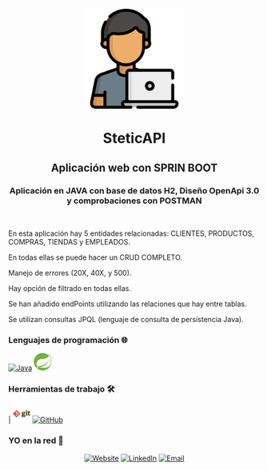 <p align="center">
 <img width="200px" src="https://github.com/SPHYdebugger/SPHYdebugger/blob/main/programador.png">
<h1 align="center"> SteticAPI</h1>
<h2 align="center"> Aplicación web con SPRIN BOOT</h2>
<h3 align="center">Aplicación en JAVA con base de datos H2, Diseño OpenApi 3.0 y comprobaciones con POSTMAN</h3>
</p>
<br>
<p>
En esta aplicación hay 5 entidades relacionadas: CLIENTES, PRODUCTOS, COMPRAS, TIENDAS y EMPLEADOS.
</p>
<p>
  En todas ellas se puede hacer un CRUD COMPLETO.
</p>
<p>
  Manejo de errores (20X, 40X, y 500).
</p>
<p>
  Hay opción de filtrado en todas ellas.
</p>
<p>
  Se han añadido endPoints utilizando las relaciones que hay entre tablas.
</p>
<p>
  Se utilizan consultas JPQL (lenguaje de consulta de persistencia Java).
</p>

### Lenguajes de programación 🌐

 [<img src="https://github.com/SPHYdebugger/SPHYdebugger/assets/125799476/5fbf199d-8840-450b-aa8a-d9f215eeb373" alt="Java" width="35">](https://www.java.com/)  [<img src="https://github.com/SPHYdebugger/SPHYdebugger/blob/main/spring-2.svg" width="35">](https://spring.io/)



### Herramientas de trabajo 🛠️

| [<img src="https://raw.githubusercontent.com/github/explore/80688e429a7d4ef2fca1e82350fe8e3517d3494d/topics/git/git.png" alt="Git" width="35">](https://git-scm.com/)  [<img src="https://github.githubassets.com/images/modules/logos_page/GitHub-Mark.png" alt="GitHub" width="35">](https://github.com/) 


### YO en la red 👤		

<p align="center">
<a href="#" target="blank"><img alt="Website" src="https://img.shields.io/badge/Website-En desarrollo-blue?style=flat&logo=google-chrome"></a>
<a href="https://www.linkedin.com/in/santiagoperezhernandez/" target="blank"><img alt="LinkedIn" src="https://img.shields.io/badge/LinkedIn-SPHY-blue?style=flat&logo=linkedin"></a>
<a href="mailto:yourEmail@gmail.com"><img alt="Email" src="https://img.shields.io/badge/Email-sphy.debugger@gmail.com-blue?style=flat&logo=gmail"></a>
</p>
